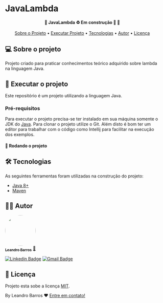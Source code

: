 # JavaLambda

<h4 align="center"> 
	🚧  JavaLambda ♻️ Em construção 🚀 🚧
</h4>

<p align="center" >
 <a href="#-sobre-o-projeto">Sobre o Projeto</a> •
 <a href="#-executar-o-projeto">Executar Projeto</a> • 
 <a href="#-tecnologias">Tecnologias</a> • 
 <a href="#-autor">Autor</a> • 
 <a href="#-licença">Licença</a>
</p>

## 💻 Sobre o projeto

Projeto criado para praticar conhecimentos teórico adquirido sobre lambda na linguagem Java.

## 🚀 Executar o projeto

Este repositório é um projeto utilizando a linguagem Java.

### Pré-requisitos

Para executar o projeto precisa-se ter instalado em sua máquina somente o JDK do [Java](https://aws.amazon.com/pt/corretto/?filtered-posts.sort-by=item.additionalFields.createdDate&filtered-posts.sort-order=desc). Para clonar o projeto utilize o Git. Além disto é bom ter um editor para trabalhar com o código como Intellij para facilitar na execução dos exemplos.

#### 🧭 Rodando o projeto

## 🛠 Tecnologias

As seguintes ferramentas foram utilizadas na construção do projeto:

- [Java 8+](https://aws.amazon.com/pt/corretto/?filtered-posts.sort-by=item.additionalFields.createdDate&filtered-posts.sort-order=desc)
- [Maven](https://maven.apache.org/)

## 👨‍💻 Autor

<a href="https://www.linkedin.com/in/leandroebarros/">
   <img style="border-radius: 50%;" src="https://avatars.githubusercontent.com/u/13985064?v=4" width="100px;" alt=""/>
  <br />
  <sub><b>Leandro Barros</b></sub></a> <a href="https://www.linkedin.com/in/leandroebarros/" title="leandro">🚀
</a>

[![Linkedin Badge](https://img.shields.io/badge/-Leandro-blue?style=flat-square&logo=Linkedin&logoColor=white&link=https://www.linkedin.com/in/leandroebarros/)](https://www.linkedin.com/in/leandroebarros/) 
[![Gmail Badge](https://img.shields.io/badge/-leandroedbarros@gmail.com-c14438?style=flat-square&logo=Gmail&logoColor=white&link=mailto:leandroedbarros@gmail.com)](leandroedbarros@gmail.com)

## 📝 Licença

Projeto esta sobe a licença [MIT](./LICENSE).

By Leandro Barros ❤️  [Entre em contato!](https://www.linkedin.com/in/leandroebarros/)
